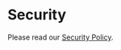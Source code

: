 # Security

Please read our [Security Policy](https://github.com/lumirlumir/.github/blob/main/SECURITY.md#security).
